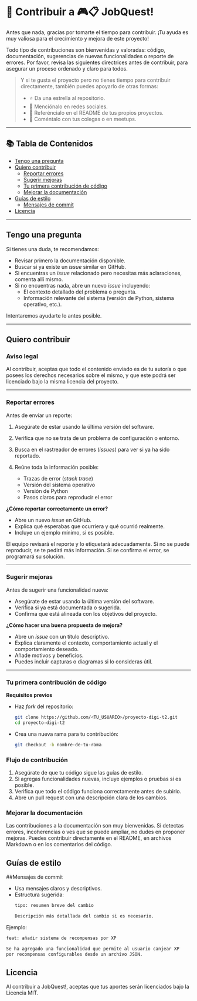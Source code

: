 # 🤝 Contribuir a 🎮📋 JobQuest!

Antes que nada, gracias por tomarte el tiempo para contribuir. ¡Tu ayuda es muy valiosa para el crecimiento y mejora de este proyecto!

Todo tipo de contribuciones son bienvenidas y valoradas: código, documentación, sugerencias de nuevas funcionalidades o reporte de errores. Por favor, revisa las siguientes directrices antes de contribuir, para asegurar un proceso ordenado y claro para todos.

> Y si te gusta el proyecto pero no tienes tiempo para contribuir directamente, también puedes apoyarlo de otras formas:
>
> - ⭐ Da una estrella al repositorio.
> - 📣 Menciónalo en redes sociales.
> - 📌 Referéncialo en el README de tus propios proyectos.
> - 👥 Coméntalo con tus colegas o en meetups.

---

## 📚 Tabla de Contenidos

- [Tengo una pregunta](#tengo-una-pregunta)  
- [Quiero contribuir](#quiero-contribuir)  
  - [Reportar errores](#reportar-errores)  
  - [Sugerir mejoras](#sugerir-mejoras)  
  - [Tu primera contribución de código](#tu-primera-contribución-de-código)  
  - [Mejorar la documentación](#mejorar-la-documentación)  
- [Guías de estilo](#guías-de-estilo)  
  - [Mensajes de commit](#mensajes-de-commit)  
- [Licencia](#licencia)

---

## Tengo una pregunta

Si tienes una duda, te recomendamos:

- Revisar primero la documentación disponible.
- Buscar si ya existe un *issue* similar en GitHub.
- Si encuentras un *issue* relacionado pero necesitas más aclaraciones, comenta allí mismo.
- Si no encuentras nada, abre un nuevo *issue* incluyendo:
  - El contexto detallado del problema o pregunta.
  - Información relevante del sistema (versión de Python, sistema operativo, etc.).

Intentaremos ayudarte lo antes posible.

---

## Quiero contribuir

### Aviso legal

Al contribuir, aceptas que todo el contenido enviado es de tu autoría o que posees los derechos necesarios sobre el mismo, y que este podrá ser licenciado bajo la misma licencia del proyecto.

---

### Reportar errores

Antes de enviar un reporte:

1. Asegúrate de estar usando la última versión del software.
2. Verifica que no se trata de un problema de configuración o entorno.
3. Busca en el rastreador de errores (*issues*) para ver si ya ha sido reportado.
4. Reúne toda la información posible:

   - Trazas de error (*stack trace*)
   - Versión del sistema operativo
   - Versión de Python
   - Pasos claros para reproducir el error

**¿Cómo reportar correctamente un error?**

- Abre un nuevo *issue* en GitHub.
- Explica qué esperabas que ocurriera y qué ocurrió realmente.
- Incluye un ejemplo mínimo, si es posible.

El equipo revisará el reporte y lo etiquetará adecuadamente. Si no se puede reproducir, se te pedirá más información. Si se confirma el error, se programará su solución.

---

### Sugerir mejoras

Antes de sugerir una funcionalidad nueva:

- Asegúrate de estar usando la última versión del software.
- Verifica si ya está documentada o sugerida.
- Confirma que está alineada con los objetivos del proyecto.

**¿Cómo hacer una buena propuesta de mejora?**

- Abre un *issue* con un título descriptivo.
- Explica claramente el contexto, comportamiento actual y el comportamiento deseado.
- Añade motivos y beneficios.
- Puedes incluir capturas o diagramas si lo consideras útil.

---

### Tu primera contribución de código

**Requisitos previos**

- Haz *fork* del repositorio:
  ```bash
  git clone https://github.com/<TU_USUARIO>/proyecto-digi-t2.git
  cd proyecto-digi-t2
- Crea una nueva rama para tu contribución:
  ```bash
  git checkout -b nombre-de-tu-rama
  ```
### Flujo de contribución
1. Asegúrate de que tu código sigue las guías de estilo.
2. Si agregas funcionalidades nuevas, incluye ejemplos o pruebas si es posible.
3. Verifica que todo el código funciona correctamente antes de subirlo.
4. Abre un pull request con una descripción clara de los cambios.

### Mejorar la documentación
Las contribuciones a la documentación son muy bienvenidas. Si detectas errores, incoherencias o ves que se puede ampliar, no dudes en proponer mejoras.
Puedes contribuir directamente en el README, en archivos Markdown o en los comentarios del código.

## Guías de estilo
##Mensajes de commit
- Usa mensajes claros y descriptivos.
- Estructura sugerida:
  ```bash
  tipo: resumen breve del cambio

  Descripción más detallada del cambio si es necesario.
  ```
Ejemplo:
```bash
feat: añadir sistema de recompensas por XP

Se ha agregado una funcionalidad que permite al usuario canjear XP
por recompensas configurables desde un archivo JSON.
```
## Licencia
Al contribuir a JobQuest!, aceptas que tus aportes serán licenciados bajo la Licencia MIT.
